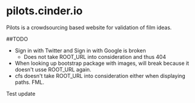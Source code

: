 pilots.cinder.io
================

Pilots is a crowdsourcing based website for validation of film ideas.

##TODO

- Sign in with Twitter and Sign in with Google is broken
	- Does not take ROOT_URL into consideration and thus 404
-  When looking up bootstrap package with images, will break because it doesn't usse ROOT_URL again.
-  cfs doesn't take ROOT_URL into consideration either when displaying paths. FML.

Test update
